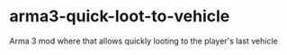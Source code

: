 # arma3-quick-loot-to-vehicle
Arma 3 mod where that allows quickly looting to the player's last vehicle
